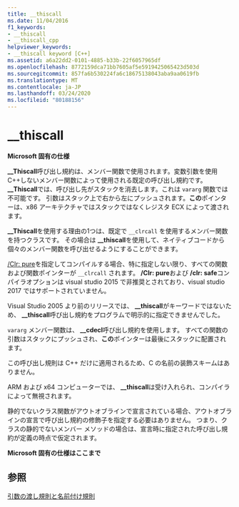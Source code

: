 ```yaml
---
title: __thiscall
ms.date: 11/04/2016
f1_keywords:
- __thiscall
- __thiscall_cpp
helpviewer_keywords:
- __thiscall keyword [C++]
ms.assetid: a6a22dd2-0101-4885-b33b-22f6057965df
ms.openlocfilehash: 8772159dca71bb7605af5e5919425065423d503d
ms.sourcegitcommit: 857fa6b530224fa6c18675138043aba9aa0619fb
ms.translationtype: MT
ms.contentlocale: ja-JP
ms.lasthandoff: 03/24/2020
ms.locfileid: "80188156"
---
```

# <a name="__thiscall"></a>__thiscall

**Microsoft 固有の仕様**

**__Thiscall**呼び出し規約は、メンバー関数で使用されます。変数引数を使用C++しないメンバー関数によって使用される既定の呼び出し規約です。 **__Thiscall**では、呼び出し先がスタックを消去します。これは `vararg` 関数では不可能です。 引数はスタック上で右から左にプッシュされます。**この**ポインターは、x86 アーキテクチャではスタックではなくレジスタ ECX によって渡されます。

**__Thiscall**を使用する理由の1つは、既定で `__clrcall` を使用するメンバー関数を持つクラスです。 その場合は **__thiscall**を使用して、ネイティブコードから個々のメンバー関数を呼び出せるようにすることができます。

[/Clr: pure](../build/reference/clr-common-language-runtime-compilation.md)を指定してコンパイルする場合、特に指定しない限り、すべての関数および関数ポインターが `__clrcall` されます。 **/Clr: pure**および **/clr: safe**コンパイラオプションは visual studio 2015 で非推奨とされており、visual studio 2017 ではサポートされていません。

Visual Studio 2005 より前のリリースでは、 **__thiscall**がキーワードではないため、 **__thiscall**呼び出し規約をプログラムで明示的に指定できませんでした。

`vararg` メンバー関数は、 **__cdecl**呼び出し規約を使用します。 すべての関数の引数はスタックにプッシュされ、**この**ポインターは最後にスタックに配置されます。

この呼び出し規則は C++ だけに適用されるため、C の名前の装飾スキームはありません。

ARM および x64 コンピューターでは、 **__thiscall**は受け入れられ、コンパイラによって無視されます。

静的でないクラス関数がアウトオブラインで宣言されている場合、アウトオブラインの宣言で呼び出し規約の修飾子を指定する必要はありません。 つまり、クラスの静的でないメンバー メソッドの場合は、宣言時に指定された呼び出し規約が定義の時点で仮定されます。

**Microsoft 固有の仕様はここまで**

## <a name="see-also"></a>参照

[引数の渡し規則と名前付け規則](../cpp/argument-passing-and-naming-conventions.md)
